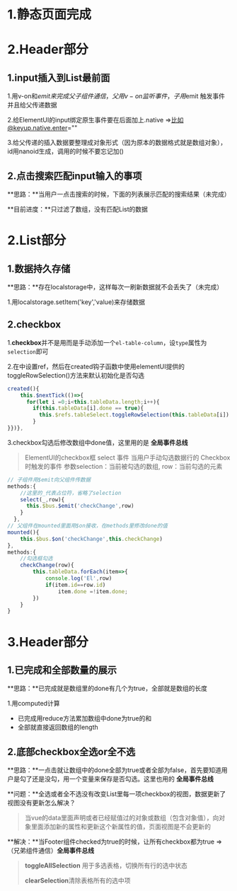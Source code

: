 # 1.静态页面完成

# 2.Header部分

## 1.input插入到List最前面

1.用v-on和$emit来完成父子组件通信，父用v-on监听事件，子用$emit 触发事件并且给父传递数据

2.给ElementUI的input绑定原生事件要在后面加上.native =>比如@keyup.native.enter=""

3.给父传递的插入数据要整理成对象形式（因为原本的数据格式就是数组对象），id用nanoid生成，调用的时候不要忘记加()

## 2.点击搜索匹配input输入的事项

**思路：**当用户一点击搜索的时候，下面的列表展示匹配的搜索结果（未完成）

**目前进度：**只过滤了数组，没有匹配List的数据

# 2.List部分

## 1.数据持久存储

**思路：**存在localstorage中，这样每次一刷新数据就不会丢失了（未完成）

1.用localstorage.setItem('key','value)来存储数据

## 2.checkbox

1.**checkbox**并不是用<el-checkbox>而是手动添加一个`el-table-column`，设`type`属性为`selection`即可

2.在<el-table>中设置ref，然后在created钩子函数中使用elementUI提供的toggleRowSelection()方法来默认初始化是否勾选

```js
created(){
    this.$nextTick(()=>{
      for(let i =0;i<this.tableData.length;i++){
        if(this.tableData[i].done == true){
          this.$refs.tableSelect.toggleRowSelection(this.tableData[i])
        }
}})},
```

3.checkbox勾选后修改数组中done值，这里用的是 **全局事件总线**

> ElementUI的checkbox框 select 事件 当用户手动勾选数据行的 Checkbox 时触发的事件 参数selection：当前被勾选的数组, row：当前勾选的元素

```js
// 子组件用$emit向父组件传数据
methods:{
    //这里的_代表占位符，省略了selection
    select(_,row){
      this.$bus.$emit('checkChange',row)
    }
  },
// 父组件在mounted里面用$on接收，在methods里修改done的值
mounted(){
	this.$bus.$on('checkChange',this.checkChange)
},
methods:{
    //勾选框勾选
    checkChange(row){
        this.tableData.forEach(item=>{
            console.log('El',row)
            if(item.id==row.id)
                item.done =!item.done;
        })
    }
}
```



# 3.Header部分

## 1.已完成和全部数量的展示

**思路：**已完成就是数组里的done有几个为true，全部就是数组的长度

1.用computed计算

- 已完成用reduce方法累加数组中done为true的和
- 全部就直接返回数组的length

## 2.底部checkbox全选or全不选

**思路：**一点击就让数组中的done全部为true或者全部为false，首先要知道用户是勾了还是没勾，用一个变量来保存是否勾选。这里也用的 **全局事件总线**

**问题：**全选或者全不选没有改变List里每一项checkbox的视图，数据更新了视图没有更新怎么解决？

> 当vue的data里面声明或者已经赋值过的对象或数组（包含对象值），向对象里面添加新的属性和更新这个新属性的值，页面视图是不会更新的



**解决：**当Footer组件checked为true的时候，让所有checkbox都为true => （兄弟组件通信）**全局事件总线**

> **toggleAllSelection** 用于多选表格，切换所有行的选中状态
>
> **clearSelection**清除表格所有的选中项